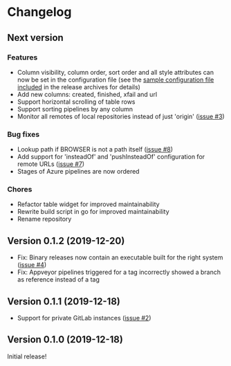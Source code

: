 # Changelog

## Next version

### Features

* Column visibility, column order, sort order and all style attributes can now be set
in the configuration file (see the [sample configuration file included](https://github.com/nbedos/cistern/blob/master/cmd/cistern/cistern.toml) in the release archives for details)
* Add new columns: created, finished, xfail and url
* Support horizontal scrolling of table rows 
* Support sorting pipelines by any column 
* Monitor all remotes of local repositories instead of just 'origin' ([issue #3](https://github.com/nbedos/cistern/issues/3))

### Bug fixes

* Lookup path if BROWSER is not a path itself ([issue #8](https://github.com/nbedos/cistern/issues/8))
* Add support for 'insteadOf' and 'pushInsteadOf' configuration for remote URLs  ([issue #7](https://github.com/nbedos/cistern/issues/7))
* Stages of Azure pipelines are now ordered

### Chores

* Refactor table widget for improved maintainability
* Rewrite build script in go for improved maintainability
* Rename repository


## Version 0.1.2 (2019-12-20)

* Fix: Binary releases now contain an executable built for the right system ([issue #4](https://github.com/nbedos/cistern/issues/4))
* Fix: Appveyor pipelines triggered for a tag incorrectly showed a branch as reference instead of a tag


## Version 0.1.1 (2019-12-18)

* Support for private GitLab instances ([issue #2](https://github.com/nbedos/cistern/issues/2))


## Version 0.1.0 (2019-12-18)
Initial release!
